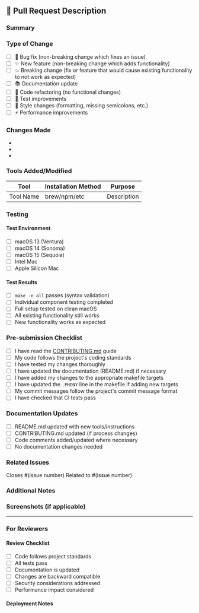 ## 📝 Pull Request Description

### Summary
<!-- Provide a brief summary of the changes in this PR -->

### Type of Change
<!-- Mark the relevant option with an "x" -->

- [ ] 🐛 Bug fix (non-breaking change which fixes an issue)
- [ ] ✨ New feature (non-breaking change which adds functionality)
- [ ] 💥 Breaking change (fix or feature that would cause existing functionality to not work as expected)
- [ ] 📚 Documentation update
- [ ] 🔧 Code refactoring (no functional changes)
- [ ] 🧪 Test improvements
- [ ] 🎨 Style changes (formatting, missing semicolons, etc.)
- [ ] ⚡ Performance improvements

### Changes Made
<!-- Describe the changes made in this PR -->

- 
- 
- 

### Tools Added/Modified
<!-- If applicable, list any tools that were added or modified -->

| Tool | Installation Method | Purpose |
|------|-------------------|---------|
| Tool Name | brew/npm/etc | Description |

### Testing
<!-- Describe the testing that has been performed -->

#### Test Environment
- [ ] macOS 13 (Ventura)
- [ ] macOS 14 (Sonoma)
- [ ] macOS 15 (Sequoia)
- [ ] Intel Mac
- [ ] Apple Silicon Mac

#### Test Results
- [ ] `make -n all` passes (syntax validation)
- [ ] Individual component testing completed
- [ ] Full setup tested on clean macOS
- [ ] All existing functionality still works
- [ ] New functionality works as expected

### Pre-submission Checklist
<!-- Check all items that apply -->

- [ ] I have read the [CONTRIBUTING.md](../CONTRIBUTING.md) guide
- [ ] My code follows the project's coding standards
- [ ] I have tested my changes thoroughly
- [ ] I have updated the documentation (README.md) if necessary
- [ ] I have added my changes to the appropriate makefile targets
- [ ] I have updated the `.PHONY` line in the makefile if adding new targets
- [ ] My commit messages follow the project's commit message format
- [ ] I have checked that CI tests pass

### Documentation Updates
<!-- If you've updated documentation, describe what was changed -->

- [ ] README.md updated with new tools/instructions
- [ ] CONTRIBUTING.md updated (if process changes)
- [ ] Code comments added/updated where necessary
- [ ] No documentation changes needed

### Related Issues
<!-- Link any related issues -->

Closes #(issue number)
Related to #(issue number)

### Additional Notes
<!-- Any additional information that reviewers should know -->

### Screenshots (if applicable)
<!-- Include screenshots for UI changes or terminal output -->

---

### For Reviewers
<!-- This section is for maintainers -->

#### Review Checklist
- [ ] Code follows project standards
- [ ] All tests pass
- [ ] Documentation is updated
- [ ] Changes are backward compatible
- [ ] Security considerations addressed
- [ ] Performance impact considered

#### Deployment Notes
<!-- Any special considerations for deployment -->
